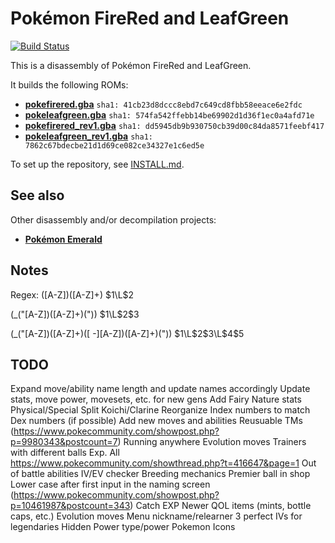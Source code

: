 # Pokémon FireRed and LeafGreen

[![Build Status][travis-badge]][travis]

[travis]: https://travis-ci.org/pret/pokefirered
[travis-badge]: https://travis-ci.org/pret/pokefirered.svg?branch=master

This is a disassembly of Pokémon FireRed and LeafGreen.

It builds the following ROMs:

* [**pokefirered.gba**](https://datomatic.no-intro.org/?page=show_record&s=23&n=1616) `sha1: 41cb23d8dccc8ebd7c649cd8fbb58eeace6e2fdc`
* [**pokeleafgreen.gba**](https://datomatic.no-intro.org/?page=show_record&s=23&n=1617) `sha1: 574fa542ffebb14be69902d1d36f1ec0a4afd71e`
* [**pokefirered_rev1.gba**](https://datomatic.no-intro.org/?page=show_record&s=23&n=1672) `sha1: dd5945db9b930750cb39d00c84da8571feebf417`
* [**pokeleafgreen_rev1.gba**](https://datomatic.no-intro.org/index.php?page=show_record&s=23&n=1668) `sha1: 7862c67bdecbe21d1d69ce082ce34327e1c6ed5e`

To set up the repository, see [INSTALL.md](INSTALL.md).


## See also

Other disassembly and/or decompilation projects:
* [**Pokémon Emerald**](https://github.com/fdeblasio/pokeemerald)


## Notes
Regex:
([A-Z])([A-Z]+)
$1\L$2

(_\("[A-Z])([A-Z]+)("\))
$1\L$2$3

(_\("[A-Z])([A-Z]+)([ -][A-Z])([A-Z]+)("\))
$1\L$2$3\L$4$5

## TODO
Expand move/ability name length and update names accordingly
Update stats, move power, movesets, etc. for new gens
Add Fairy
Nature stats
Physical/Special Split
Koichi/Clarine
Reorganize Index numbers to match Dex numbers (if possible)
Add new moves and abilities
Reusuable TMs (https://www.pokecommunity.com/showpost.php?p=9980343&postcount=7)
Running anywhere
Evolution moves
Trainers with different balls
Exp. All
https://www.pokecommunity.com/showthread.php?t=416647&page=1
Out of battle abilities
IV/EV checker
Breeding mechanics
Premier ball in shop
Lower case after first input in the naming screen (https://www.pokecommunity.com/showpost.php?p=10461987&postcount=343)
Catch EXP
Newer QOL items (mints, bottle caps, etc.)
Evolution moves
Menu nickname/relearner
3 perfect IVs for legendaries
Hidden Power type/power
Pokemon Icons
